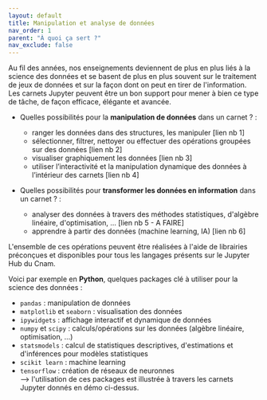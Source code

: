 ```yaml
---
layout: default
title: Manipulation et analyse de données
nav_order: 1
parent: "À quoi ça sert ?"
nav_exclude: false
---
```



Au fil des années, nos enseignements deviennent de plus en plus liés à la science des données et se basent de plus en plus souvent sur le traitement de jeux de données et sur la façon dont on peut en tirer de l'information.
Les carnets Jupyter peuvent être un bon support pour mener à bien ce type de tâche, de façon efficace, élégante et avancée.
* Quelles possibilités pour la **manipulation de données** dans un carnet ? :
    - ranger les données dans des structures, les manipuler [lien nb 1]
    - sélectionner, filtrer, nettoyer ou effectuer des opérations groupées sur des données [lien nb 2]
    - visualiser graphiquement les données [lien nb 3]
    - utiliser l’interactivité et la manipulation dynamique des données à l’intérieur des carnets [lien nb 4]

* Quelles possibilités pour **transformer les données en information** dans un carnet ? :
    - analyser des données à travers des méthodes statistiques, d'algèbre linéaire, d'optimisation, ... [lien nb 5 - A FAIRE]
    - apprendre à partir des données (machine learning, IA) [lien nb 6]

L'ensemble de ces opérations peuvent être réalisées à l'aide de librairies préconçues et disponibles pour tous les langages présents sur le Jupyter Hub du Cnam.

Voici par exemple en **Python**, quelques packages clé à utiliser pour la science des données : 
- `pandas` : manipulation de données
- `matplotlib` et `seaborn` : visualisation des données
- `ipywidgets` : affichage interactif et dynamique de données
- `numpy` et `scipy` : calculs/opérations sur les données (algèbre linéaire, optimisation, ...)
- `statsmodels` : calcul de statistiques descriptives, d'estimations et d'inférences pour modèles statistiques
- `scikit learn` : machine learning
- `tensorflow` : création de réseaux de neuronnes   
--> l'utilisation de ces packages est illustrée à travers les carnets Jupyter donnés en démo ci-dessus.

